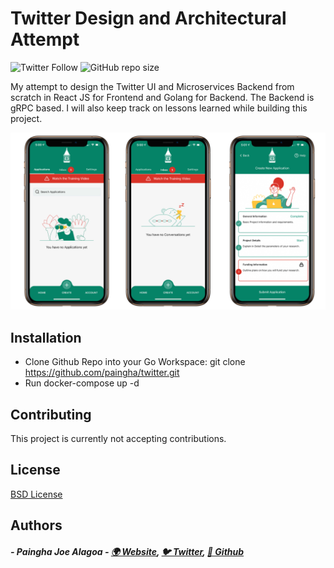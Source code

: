 # Twitter Design and Architectural Attempt

![Twitter Follow](https://img.shields.io/twitter/follow/painghajnr?style=social)
![GitHub repo size](https://img.shields.io/github/repo-size/paingha/twitter?style=plastic)

My attempt to design the Twitter UI and Microservices Backend from scratch in React JS for Frontend and Golang for Backend. The Backend is gRPC based. I will also keep track on lessons learned while building this project.

![](https://raw.githubusercontent.com/paingha/capstone/master/capstone-github-image.PNG?token=AB6SB22F5FXRNOWSR73EUGK72KRP2)


## Installation

- Clone Github Repo into your Go Workspace: git clone https://github.com/paingha/twitter.git
- Run docker-compose up -d

## Contributing
This project is currently not accepting contributions.


## License
[BSD License](https://opensource.org/licenses/BSD-3-Clause)

## Authors
##### - Paingha Joe Alagoa - [🌍 Website](http://paingha.me), [🐦 Twitter](https://twitter.com/painghajnr), [💼 Github](https://github.com/paingha)
